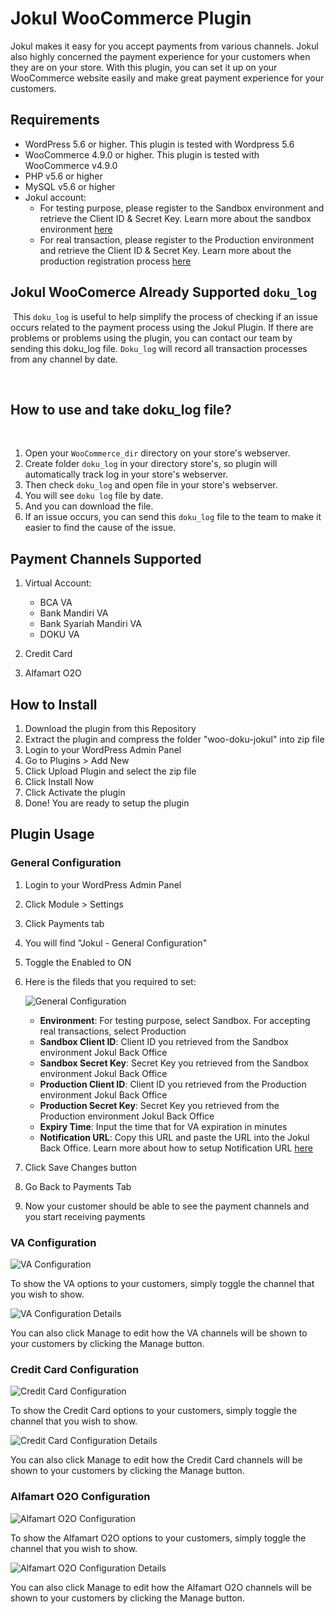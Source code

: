 # Jokul WooCommerce Plugin

Jokul makes it easy for you accept payments from various channels. Jokul also highly concerned the payment experience for your customers when they are on your store. With this plugin, you can set it up on your WooCommerce website easily and make great payment experience for your customers.

## Requirements

- WordPress 5.6 or higher. This plugin is tested with Wordpress 5.6
- WooCommerce 4.9.0 or higher. This plugin is tested with WooCommerce v4.9.0
- PHP v5.6 or higher
- MySQL v5.6 or higher
- Jokul account:
    - For testing purpose, please register to the Sandbox environment and retrieve the Client ID & Secret Key. Learn more about the sandbox environment [here](https://jokul.doku.com/docs/docs/getting-started/explore-sandbox)
    - For real transaction, please register to the Production environment and retrieve the Client ID & Secret Key. Learn more about the production registration process [here](https://jokul.doku.com/docs/docs/getting-started/register-user)

## Jokul WooComerce Already Supported `doku_log`
​
This `doku_log` is useful to help simplify the process of checking if an issue occurs related to the payment process using the Jokul Plugin. If there are problems or problems using the plugin, you can contact our team by sending this doku_log file. `Doku_log` will record all transaction processes from any channel by date.

​
## How to use and take doku_log file?
​
1. Open your `WooCommerce_dir` directory on your store's webserver.
2. Create folder `doku_log` in your directory store's, so plugin will automatically track log in your store's webserver.
3. Then check `doku_log` and open file in your store's webserver.
4. You will see `doku log` file by date.
5. And you can download the file. 
6. If an issue occurs, you can send this `doku_log` file to the team to make it easier to find the cause of the issue.

## Payment Channels Supported

1. Virtual Account:
    - BCA VA
    - Bank Mandiri VA
    - Bank Syariah Mandiri VA
    - DOKU VA

2. Credit Card
3. Alfamart O2O

## How to Install

1. Download the plugin from this Repository
1. Extract the plugin and compress the folder "woo-doku-jokul" into zip file
1. Login to your WordPress Admin Panel
1. Go to Plugins > Add New
1. Click Upload Plugin and select the zip file
1. Click Install Now
1. Click Activate the plugin
1. Done! You are ready to setup the plugin

## Plugin Usage

### General Configuration

1. Login to your WordPress Admin Panel
1. Click Module > Settings
1. Click Payments tab
1. You will find "Jokul - General Configuration"
1. Toggle the Enabled to ON
1. Here is the fileds that you required to set:

    ![General Configuration](https://i.ibb.co/y84krxh/Screen-Shot-2021-03-24-at-21-24-41.png)

    - **Environment**: For testing purpose, select Sandbox. For accepting real transactions, select Production
    - **Sandbox Client ID**: Client ID you retrieved from the Sandbox environment Jokul Back Office
    - **Sandbox Secret Key**: Secret Key you retrieved from the Sandbox environment Jokul Back Office
    - **Production Client ID**: Client ID you retrieved from the Production environment Jokul Back Office
    - **Production Secret Key**: Secret Key you retrieved from the Production environment Jokul Back Office
    - **Expiry Time**: Input the time that for VA expiration in minutes
    - **Notification URL**: Copy this URL and paste the URL into the Jokul Back Office. Learn more about how to setup Notification URL [here](https://jokul.doku.com/docs/docs/after-payment/setup-notification-url)
1. Click Save Changes button
1. Go Back to Payments Tab
1. Now your customer should be able to see the payment channels and you start receiving payments

### VA Configuration

![VA Configuration](https://i.ibb.co/3r73zdj/Screen-Shot-2021-03-24-at-21-25-53.png)

To show the VA options to your customers, simply toggle the channel that you wish to show.

![VA Configuration Details](https://i.ibb.co/3dyW0j5/Screen-Shot-2021-03-24-at-21-25-22.png)

You can also click Manage to edit how the VA channels will be shown to your customers by clicking the Manage button.

### Credit Card Configuration

![Credit Card Configuration](https://i.ibb.co/Y02Tr3T/Screen-Shot-2021-05-06-at-14-35-31.png)

To show the Credit Card options to your customers, simply toggle the channel that you wish to show.

![Credit Card Configuration Details](https://i.ibb.co/hfFkXrr/Screen-Shot-2021-05-06-at-14-41-53.png)

You can also click Manage to edit how the Credit Card channels will be shown to your customers by clicking the Manage button.

### Alfamart O2O Configuration

![Alfamart O2O Configuration](https://i.ibb.co/Y02Tr3T/Screen-Shot-2021-05-06-at-14-35-31.png)

To show the Alfamart O2O options to your customers, simply toggle the channel that you wish to show.

![Alfamart O2O Configuration Details](https://i.ibb.co/kDMrm45/Screen-Shot-2021-05-06-at-14-40-29.png)

You can also click Manage to edit how the Alfamart O2O channels will be shown to your customers by clicking the Manage button.

